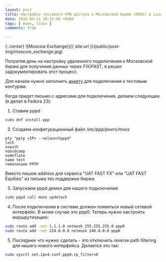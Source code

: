 ```yaml
---
layout: post
title: Настройка тестового VPN доступа к Московской бирже (MOEX) в Linux
date: 2016-04-11 10:32:00 +0300
tags: [ moex, linux ]
comments: true

---
```


{:.center}
![Moscow Exchange]({{ site.url }}/public/post-img/moscow_exchange.jpg)

Потратив день на настройку удаленного подключения к Московской бирже для получения данных черех FIX/FAST, я решил
задокументировать этот процесс.

<!--break-->

Для начала нужно заполнить [анкету](http://moex.com/ru/forms/poll/questionnaire.aspx?id=03) для подключения к тестовым контурам.

Когда придет письмо с адресами для подключения, делаем следующее (я делал в Fedora 23):

1. Ставим pppd
```bash
sudo dnf install ppp
```

2. Создаем конфигурационный файл */etc/ppp/peers/moex*
```
pty "pptp <IP> --nolaunchpppd"
lock
noauth
nobsdcomp
nodeflate
name test
remotename PPTP
```
Вместо <IP> пишем address для сервиса "UAT FAST FX" или "UAT FAST Equities" из письма тех.поддержки биржи.

3. Запускаем pppd демон для нашего подключения:
```bash
sudo pppd call moex updetach
```

4. После подключения в системе должен появиться новый сетевой интерфейс. В моем случае это ppp0.
Теперь нужно настроить маршрутизацию:
```bash
sudo route add -net 1.1.1.0 netmask 255.255.255.0 ppp0
sudo route add -net 224.0.0.0 netmask 240.0.0.0 ppp0
```

5. Последнее что нужно сделать - это отключить reverse path filtering для нашего нового интерфейса.
Делается это так:
```bash
sudo sysctl net.ipv4.conf.ppp0.rp_filter=0
```
